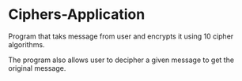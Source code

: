 # Ciphers-Application
Program that taks message from user and encrypts it using 10 cipher algorithms.

The program also allows user to decipher a given message to get the original message.
